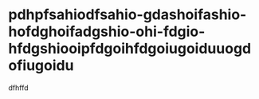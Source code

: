 # pdhpfsahiodfsahio-gdashoifashio-hofdghoifadgshio-ohi-fdgio-hfdgshiooipfdgoihfdgoiugoiduuogdofiugoidu
dfhffd
